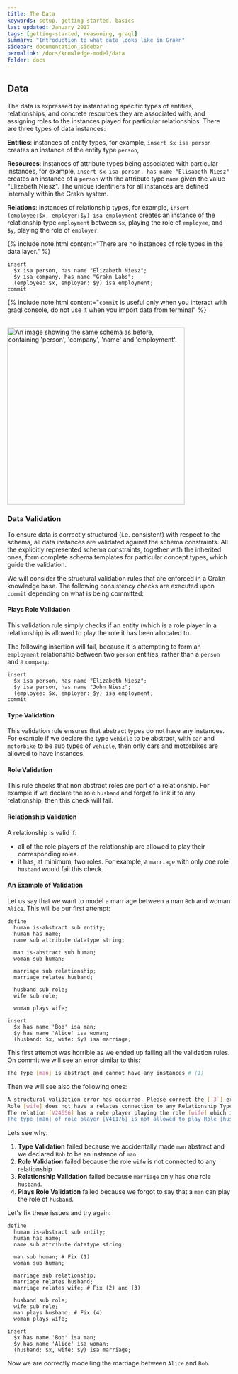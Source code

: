 ```yaml
---
title: The Data
keywords: setup, getting started, basics
last_updated: January 2017
tags: [getting-started, reasoning, graql]
summary: "Introduction to what data looks like in Grakn"
sidebar: documentation_sidebar
permalink: /docs/knowledge-model/data
folder: docs
---
```


## Data

The data is expressed by instantiating specific types of entities, relationships, and concrete resources they are associated with, and assigning roles to the instances played for particular relationships. There are three types of data instances:

**Entities**: instances of entity types, for example, `insert $x isa person` creates an instance of the entity type `person`,

**Resources**: instances of attribute types being associated with particular instances, for example, `insert $x isa person, has name "Elisabeth Niesz"` creates an instance of a `person` with the attribute type `name` given the value "Elizabeth Niesz". The unique identifiers for all instances are defined internally within the Grakn system.

**Relations**: instances of relationship types, for example, `insert (employee:$x, employer:$y) isa employment` creates an instance of the relationship type `employment` between `$x`, playing the role of `employee`, and `$y`, playing the role of `employer`.

{% include note.html content="There are no instances of role types in the data layer." %}

```graql-skip-test
insert
  $x isa person, has name "Elizabeth Niesz";
  $y isa company, has name "Grakn Labs";
  (employee: $x, employer: $y) isa employment;
commit
```

{% include note.html content="`commit` is useful only when you interact with graql console, do not use it when you import data from terminal" %}

<br /> <img src="/images/knowledge-model7.png" style="width: 400px;" alt="
An image showing the same schema as before, containing 'person', 'company', 'name' and 'employment'.
"/> <br />


### Data Validation

To ensure data is correctly structured (i.e. consistent) with respect to the schema, all data instances are validated against the schema constraints. All the explicitly represented schema constraints, together with the inherited ones, form complete schema templates for particular concept types, which guide the validation.

We will consider the structural validation rules that are enforced in a Grakn knowledge base. The following consistency checks are executed upon `commit` depending on what is being committed:

#### Plays Role Validation

This validation rule simply checks if an entity (which is a role player in a relationship) is allowed to play the role it has been allocated to.

The following insertion will fail, because it is attempting to form an `employment` relationship between two `person` entities, rather than a `person` and a `company`:

```graql
insert
  $x isa person, has name "Elizabeth Niesz";
  $y isa person, has name "John Niesz";
  (employee: $x, employer: $y) isa employment;
commit
```


#### Type Validation

This validation rule ensures that abstract types do not have any instances. For example if we declare the type `vehicle` to be abstract, with `car` and `motorbike` to be sub types of `vehicle`, then only cars and motorbikes are allowed to have instances.

#### Role Validation

This rule checks that non abstract roles are part of a relationship. For example if we declare the role `husband` and forget to link it to any relationship, then this check will fail.

#### Relationship Validation

A relationship is valid if:

* all of the role players of the relationship are allowed to play their corresponding roles.
* it has, at minimum, two roles. For example, a `marriage` with only one role `husband` would fail this check.

#### An Example of Validation

Let us say that we want to model a marriage between a man `Bob` and woman `Alice`.
This will be our first attempt:

<!-- This example is meant to fail TODO: Make this only parse, not execute -->
```graql-test-ignore
define
  human is-abstract sub entity;
  human has name;
  name sub attribute datatype string;

  man is-abstract sub human;
  woman sub human;

  marriage sub relationship;
  marriage relates husband;

  husband sub role;
  wife sub role;

  woman plays wife;

insert
  $x has name 'Bob' isa man;
  $y has name 'Alice' isa woman;
  (husband: $x, wife: $y) isa marriage;
```

This first attempt was horrible as we ended up failing all the validation rules.
On commit we will see an error similar to this:

```bash
The Type [man] is abstract and cannot have any instances # (1)
```

Then we will see also the following ones:

```bash
A structural validation error has occurred. Please correct the [`3`] errors found.
Role [wife] does not have a relates connection to any Relationship Type. # (2)
The relation [V24656] has a role player playing the role [wife] which it's type [marriage] is not connecting to via a relates connection # (3)
The type [man] of role player [V41176] is not allowed to play Role [husband] # (4)
```

Lets see why:

1. **Type Validation** failed because we accidentally made `man` abstract and we declared `Bob` to be an instance of `man`.
2. **Role Validation** failed because the role `wife` is not connected to any relationship
3. **Relationship Validation** failed because `marriage` only has one role `husband`.
4. **Plays Role Validation** failed because we forgot to say that a `man` can play the role of `husband`.

Let's fix these issues and try again:

```graql
define
  human is-abstract sub entity;
  human has name;
  name sub attribute datatype string;

  man sub human; # Fix (1)
  woman sub human;

  marriage sub relationship;
  marriage relates husband;
  marriage relates wife; # Fix (2) and (3)

  husband sub role;
  wife sub role;
  man plays husband; # Fix (4)
  woman plays wife;

insert
  $x has name 'Bob' isa man;
  $y has name 'Alice' isa woman;
  (husband: $x, wife: $y) isa marriage;
```

Now we are correctly modelling the marriage between `Alice` and `Bob`.
